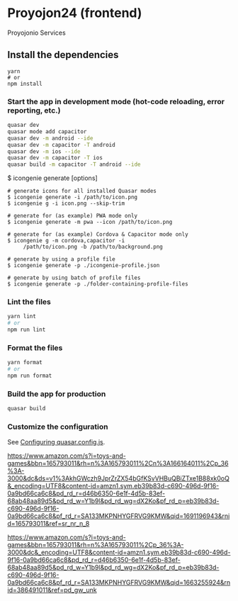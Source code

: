 # Proyojon24 (frontend)

Proyojonio Services

## Install the dependencies

```bashs
yarn
# or
npm install
```

### Start the app in development mode (hot-code reloading, error reporting, etc.)

```bash
quasar dev
quasar mode add capacitor
quasar dev -m android --ide
quasar dev -m capacitor -T android
quasar dev -m ios --ide
quasar dev -m capacitor -T ios
quasar build -m capacitor -T android --ide
```

<!-- generate icon -->

$ icongenie generate [options]

    # generate icons for all installed Quasar modes
    $ icongenie generate -i /path/to/icon.png
    $ icongenie g -i icon.png --skip-trim

    # generate for (as example) PWA mode only
    $ icongenie generate -m pwa --icon /path/to/icon.png

    # generate for (as example) Cordova & Capacitor mode only
    $ icongenie g -m cordova,capacitor -i
         /path/to/icon.png -b /path/to/background.png

    # generate by using a profile file
    $ icongenie generate -p ./icongenie-profile.json

    # generate by using batch of profile files
    $ icongenie generate -p ./folder-containing-profile-files

### Lint the files

```bash
yarn lint
# or
npm run lint
```

### Format the files

```bash
yarn format
# or
npm run format
```

### Build the app for production

```bash
quasar build
```

### Customize the configuration

See [Configuring quasar.config.js](https://v2.quasar.dev/quasar-cli-vite/quasar-config-js).


https://www.amazon.com/s?i=toys-and-games&bbn=165793011&rh=n%3A165793011%2Cn%3A166164011%2Cp_36%3A-3000&dc&ds=v1%3AkhGWczh9JprZrZX54bGfKSvVHBuQBiZTxe1B88xk0oQ&_encoding=UTF8&content-id=amzn1.sym.eb39b83d-c690-496d-9f16-0a9bd66ca6c8&pd_rd_r=d46b6350-6e1f-4d5b-83ef-68ab48aa89d5&pd_rd_w=Y1b9l&pd_rd_wg=dX2Ko&pf_rd_p=eb39b83d-c690-496d-9f16-0a9bd66ca6c8&pf_rd_r=SA133MKPNHYGFRVG9KMW&qid=1691196943&rnid=165793011&ref=sr_nr_n_8

https://www.amazon.com/s?i=toys-and-games&bbn=165793011&rh=n%3A165793011%2Cp_36%3A-3000&dc&_encoding=UTF8&content-id=amzn1.sym.eb39b83d-c690-496d-9f16-0a9bd66ca6c8&pd_rd_r=d46b6350-6e1f-4d5b-83ef-68ab48aa89d5&pd_rd_w=Y1b9l&pd_rd_wg=dX2Ko&pf_rd_p=eb39b83d-c690-496d-9f16-0a9bd66ca6c8&pf_rd_r=SA133MKPNHYGFRVG9KMW&qid=1663255924&rnid=386491011&ref=pd_gw_unk
